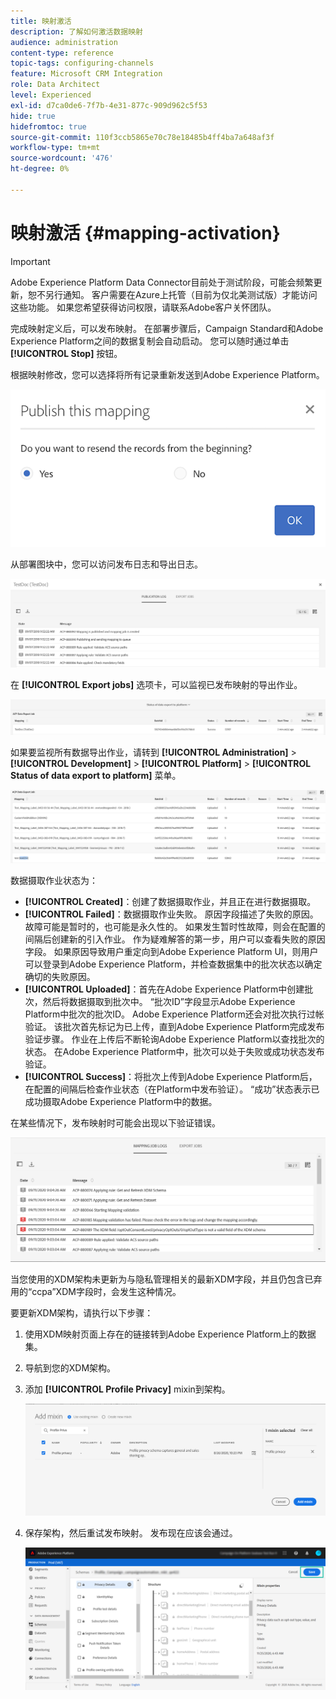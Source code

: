 ```yaml
---
title: 映射激活
description: 了解如何激活数据映射
audience: administration
content-type: reference
topic-tags: configuring-channels
feature: Microsoft CRM Integration
role: Data Architect
level: Experienced
exl-id: d7ca0de6-7f7b-4e31-877c-909d962c5f53
hide: true
hidefromtoc: true
source-git-commit: 110f3ccb5865e70c78e18485b4ff4ba7a648af3f
workflow-type: tm+mt
source-wordcount: '476'
ht-degree: 0%

---
```


# 映射激活 {#mapping-activation}

>[!IMPORTANT]
>
>Adobe Experience Platform Data Connector目前处于测试阶段，可能会频繁更新，恕不另行通知。 客户需要在Azure上托管（目前为仅北美测试版）才能访问这些功能。 如果您希望获得访问权限，请联系Adobe客户关怀团队。

完成映射定义后，可以发布映射。 在部署步骤后，Campaign Standard和Adobe Experience Platform之间的数据复制会自动启动。 您可以随时通过单击 **[!UICONTROL Stop]** 按钮。

根据映射修改，您可以选择将所有记录重新发送到Adobe Experience Platform。

![](assets/aep_publishmapping.png)

从部署图块中，您可以访问发布日志和导出日志。

![](assets/aep_publog.png)

在 **[!UICONTROL Export jobs]** 选项卡，可以监视已发布映射的导出作业。

![](assets/aep_jobstatus.png)

如果要监视所有数据导出作业，请转到 **[!UICONTROL Administration]** > **[!UICONTROL Development]** > **[!UICONTROL Platform]** > **[!UICONTROL Status of data export to platform]** 菜单。

![](assets/aep_statusmapping.png)

数据摄取作业状态为：

* **[!UICONTROL Created]**：创建了数据摄取作业，并且正在进行数据摄取。
* **[!UICONTROL Failed]**：数据摄取作业失败。 原因字段描述了失败的原因。 故障可能是暂时的，也可能是永久性的。 如果发生暂时性故障，则会在配置的间隔后创建新的引入作业。 作为疑难解答的第一步，用户可以查看失败的原因字段。 如果原因导致用户重定向到Adobe Experience Platform UI，则用户可以登录到Adobe Experience Platform，并检查数据集中的批次状态以确定确切的失败原因。
* **[!UICONTROL Uploaded]**：首先在Adobe Experience Platform中创建批次，然后将数据摄取到批次中。 “批次ID”字段显示Adobe Experience Platform中批次的批次ID。 Adobe Experience Platform还会对批次执行过帐验证。 该批次首先标记为已上传，直到Adobe Experience Platform完成发布验证步骤。 作业在上传后不断轮询Adobe Experience Platform以查找批次的状态。 在Adobe Experience Platform中，批次可以处于失败或成功状态发布验证。
* **[!UICONTROL Success]**：将批次上传到Adobe Experience Platform后，在配置的间隔后检查作业状态（在Platform中发布验证）。 “成功”状态表示已成功摄取Adobe Experience Platform中的数据。

在某些情况下，发布映射时可能会出现以下验证错误。

![](assets/aep_datamapping_ccpa.png)

当您使用的XDM架构未更新为与隐私管理相关的最新XDM字段，并且仍包含已弃用的“ccpa”XDM字段时，会发生这种情况。

要更新XDM架构，请执行以下步骤：

1. 使用XDM映射页面上存在的链接转到Adobe Experience Platform上的数据集。

1. 导航到您的XDM架构。

1. 添加 **[!UICONTROL Profile Privacy]** mixin到架构。

   ![](assets/aep_datamapping_privacyfield.png)

1. 保存架构，然后重试发布映射。 发布现在应该会通过。

   ![](assets/aep_save_mapping.png)
